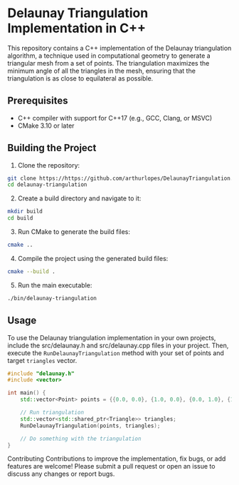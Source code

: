 # Delaunay Triangulation Implementation in C++
This repository contains a C++ implementation of the Delaunay triangulation algorithm, a technique used in computational geometry to generate a triangular mesh from a set of points. The triangulation maximizes the minimum angle of all the triangles in the mesh, ensuring that the triangulation is as close to equilateral as possible.

## Prerequisites
* C++ compiler with support for C++17 (e.g., GCC, Clang, or MSVC)
* CMake 3.10 or later

## Building the Project
1. Clone the repository:
```bash
git clone https://https://github.com/arthurlopes/DelaunayTriangulation.git
cd delaunay-triangulation
```

2. Create a build directory and navigate to it:
```bash
mkdir build
cd build
```

3. Run CMake to generate the build files:
```bash
cmake ..
```

4. Compile the project using the generated build files:
```bash
cmake --build .
```

5. Run the main executable:
```bash
./bin/delaunay-triangulation
```

## Usage
To use the Delaunay triangulation implementation in your own projects, include the src/delaunay.h and src/delaunay.cpp files in your project. Then, execute the `RunDelaunayTriangulation` method with your set of points and target `triangles` vector.

```cpp
#include "delaunay.h"
#include <vector>

int main() {
    std::vector<Point> points = {{0.0, 0.0}, {1.0, 0.0}, {0.0, 1.0}, {1.0, 1.0}, {0.5, 0.5}};

    // Run triangulation
    std::vector<std::shared_ptr<Triangle>> triangles;
    RunDelaunayTriangulation(points, triangles);

    // Do something with the triangulation
}
```
Contributing
Contributions to improve the implementation, fix bugs, or add features are welcome! Please submit a pull request or open an issue to discuss any changes or report bugs.
